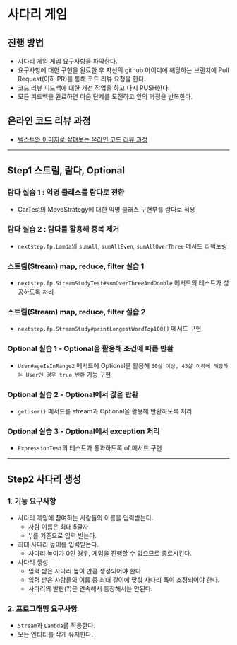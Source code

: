 # 사다리 게임
## 진행 방법
* 사다리 게임 게임 요구사항을 파악한다.
* 요구사항에 대한 구현을 완료한 후 자신의 github 아이디에 해당하는 브랜치에 Pull Request(이하 PR)를 통해 코드 리뷰 요청을 한다.
* 코드 리뷰 피드백에 대한 개선 작업을 하고 다시 PUSH한다.
* 모든 피드백을 완료하면 다음 단계를 도전하고 앞의 과정을 반복한다.

## 온라인 코드 리뷰 과정
* [텍스트와 이미지로 살펴보는 온라인 코드 리뷰 과정](https://github.com/nextstep-step/nextstep-docs/tree/master/codereview)

---
## Step1 스트림, 람다, Optional
### 람다 실습 1 : 익명 클래스를 람다로 전환
- CarTest의 MoveStrategy에 대한 익명 클래스 구현부를 람다로 적용

### 람다 실습 2 : 람다를 활용해 중복 제거
- `nextstep.fp.Lamda`의 `sumAll`, `sumAllEven`, `sumAllOverThree` 메서드 리팩토링

### 스트림(Stream) map, reduce, filter 실습 1
- `nextstep.fp.StreamStudyTest#sumOverThreeAndDouble` 메서드의 테스트가 성공하도록 처리

### 스트림(Stream) map, reduce, filter 실습 2
- `nextstep.fp.StreamStudy#printLongestWordTop100()` 메서드 구현

### Optional 실습 1 - Optional을 활용해 조건에 따른 반환
- `User#ageIsInRange2` 메서드에 Optional을 활용해 `30살 이상, 45살 이하에 해당하는 User인 경우 true 반환` 기능 구현

### Optional 실습 2 - Optional에서 값을 반환
- `getUser()` 메서드를 stream과 Optional을 활용해 반환하도록 처리

### Optional 실습 3 - Optional에서 exception 처리
- `ExpressionTest`의 테스트가 통과하도록 of 메서드 구현

---
## Step2 사다리 생성
### 1. 기능 요구사항
- 사다리 게임에 참여하는 사람들의 이름을 입력받는다.
  - 사람 이름은 최대 5글자
  - ','를 기준으로 입력 받는다.
- 최대 사다리 높이를 입력받는다.
  - 사다리 높이가 0인 경우, 게임을 진행할 수 없으므로 종료시킨다.
- 사다리 생성
  - 입력 받은 사다리 높이 만큼 생성되어야 한다
  - 입력 받은 사람들의 이름 중 최대 길이에 맞춰 사다리 폭이 조정되어야 한다.
  - 사다리의 발판(?)은 연속해서 등장해서는 안된다.

### 2. 프로그래밍 요구사항
- `Stream`과 `Lambda`를 적용한다.
- 모든 엔티티를 작게 유지한다.